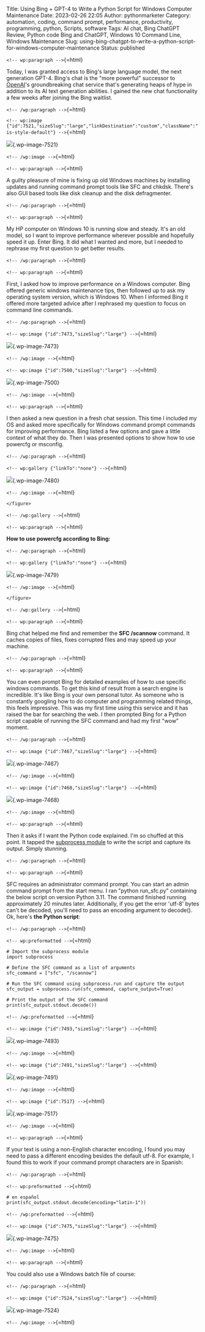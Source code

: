 Title: Using Bing + GPT-4 to Write a Python Script for Windows Computer Maintenance
Date: 2023-02-26 22:05
Author: pythonmarketer
Category: automation, coding, command prompt, performance, productivity, programming, python, Scripts, software
Tags: AI chat, Bing ChatGPT Review, Python code Bing and ChatGPT, Windows 10 Command Line, Windows Maintenance
Slug: using-bing-chatgpt-to-write-a-python-script-for-windows-computer-maintenance
Status: published

`<!-- wp:paragraph -->`{=html}

Today, I was granted access to Bing's large language model, the next generation GPT-4. Bing's chat is the "more powerful" successor to [OpenAI](https://openai.com/)'s groundbreaking chat service that's generating heaps of hype in addition to its AI text generation abilities. I gained the new chat functionality a few weeks after joining the Bing waitlist.

`<!-- /wp:paragraph -->`{=html}

`<!-- wp:image {"id":7521,"sizeSlug":"large","linkDestination":"custom","className":"is-style-default"} -->`{=html}

![](https://pythonmarketer.files.wordpress.com/2023/02/screenshot_20230301-225703-397.png?w=704){.wp-image-7521}

`<!-- /wp:image -->`{=html}

`<!-- wp:paragraph -->`{=html}

A guilty pleasure of mine is fixing up old Windows machines by installing updates and running command prompt tools like SFC and chkdsk. There's also GUI based tools like disk cleanup and the disk defragmenter.

`<!-- /wp:paragraph -->`{=html}

`<!-- wp:paragraph -->`{=html}

My HP computer on Windows 10 is running slow and steady. It's an old model, so I want to improve performance wherever possible and hopefully speed it up. Enter Bing. It did what I wanted and more, but I needed to rephrase my first question to get better results.

`<!-- /wp:paragraph -->`{=html}

`<!-- wp:paragraph -->`{=html}

First, I asked how to improve performance on a Windows computer. Bing offered generic windows maintenance tips, then followed up to ask my operating system version, which is Windows 10. When I informed Bing it offered more targeted advice after I rephrased my question to focus on command line commands.

`<!-- /wp:paragraph -->`{=html}

`<!-- wp:image {"id":7473,"sizeSlug":"large"} -->`{=html}

![](https://pythonmarketer.files.wordpress.com/2023/02/image_editor_output_image-214678727-1677463333126.png?w=618){.wp-image-7473}

`<!-- /wp:image -->`{=html}

`<!-- wp:image {"id":7500,"sizeSlug":"large"} -->`{=html}

![](https://pythonmarketer.files.wordpress.com/2023/02/image_editor_output_image845498026-1677473969816.png?w=884){.wp-image-7500}

`<!-- /wp:image -->`{=html}

`<!-- wp:paragraph -->`{=html}

I then asked a new question in a fresh chat session. This time I included my OS and asked more specifically for Windows command prompt commands for improving performance. Bing listed a few options and gave a little context of what they do. Then I was presented options to show how to use powercfg or msconfig.

`<!-- /wp:paragraph -->`{=html}

`<!-- wp:gallery {"linkTo":"none"} -->`{=html}

![](https://pythonmarketer.files.wordpress.com/2023/02/image_editor_output_image1028440375-1677466609760.png?w=588){.wp-image-7480}

`<!-- /wp:image -->`{=html}

```{=html}
</figure>
```
`<!-- /wp:gallery -->`{=html}

`<!-- wp:paragraph -->`{=html}

**How to use powercfg according to Bing:**

`<!-- /wp:paragraph -->`{=html}

`<!-- wp:gallery {"linkTo":"none"} -->`{=html}

![](https://pythonmarketer.files.wordpress.com/2023/02/image_editor_output_image885862200-1677466557121.png?w=584){.wp-image-7479}

`<!-- /wp:image -->`{=html}

```{=html}
</figure>
```
`<!-- /wp:gallery -->`{=html}

`<!-- wp:paragraph -->`{=html}

Bing chat helped me find and remember the **SFC /scannow** command. It caches copies of files, fixes corrupted files and may speed up your machine.

`<!-- /wp:paragraph -->`{=html}

`<!-- wp:paragraph -->`{=html}

You can even prompt Bing for detailed examples of how to use specific windows commands. To get this kind of result from a search engine is incredible. It's like Bing is your own personal tutor. As someone who is constantly googling how to do computer and programming related things, this feels impressive. This was my first time using this service and it has raised the bar for searching the web. I then prompted Bing for a Python script capable of running the SFC command and had my first "wow" moment.

`<!-- /wp:paragraph -->`{=html}

`<!-- wp:image {"id":7467,"sizeSlug":"large"} -->`{=html}

![](https://pythonmarketer.files.wordpress.com/2023/02/image_editor_output_image885068823-1677461283407.png?w=559){.wp-image-7467}

`<!-- /wp:image -->`{=html}

`<!-- wp:image {"id":7468,"sizeSlug":"large"} -->`{=html}

![](https://pythonmarketer.files.wordpress.com/2023/02/image_editor_output_image774027644-1677461889456.png?w=849){.wp-image-7468}

`<!-- /wp:image -->`{=html}

`<!-- wp:paragraph -->`{=html}

Then it asks if I want the Python code explained. I'm so chuffed at this point. It tapped the [subprocess module](https://docs.python.org/3/library/subprocess.html) to write the script and capture its output. Simply stunning.

`<!-- /wp:paragraph -->`{=html}

`<!-- wp:paragraph -->`{=html}

SFC requires an administrator command prompt. You can start an admin command prompt from the start menu. I ran "python run_sfc.py" containing the below script on version Python 3.11. The command finished running approximately 20 minutes later. Additionally, if you get the error 'utf-8' bytes can't be decoded, you'll need to pass an encoding argument to decode(). Ok, here's **the Python script**:

`<!-- /wp:paragraph -->`{=html}

`<!-- wp:preformatted -->`{=html}

``` wp-block-preformatted
# Import the subprocess module
import subprocess

# Define the SFC command as a list of arguments
sfc_command = ["sfc", "/scannow"]

# Run the SFC command using subprocess.run and capture the output
sfc_output = subprocess.run(sfc_command, capture_output=True)

# Print the output of the SFC command
print(sfc_output.stdout.decode())
```

`<!-- /wp:preformatted -->`{=html}

`<!-- wp:image {"id":7493,"sizeSlug":"large"} -->`{=html}

![](https://pythonmarketer.files.wordpress.com/2023/02/image_editor_output_image63547969-1677469517174.png?w=911){.wp-image-7493}

`<!-- /wp:image -->`{=html}

`<!-- wp:image {"id":7491,"sizeSlug":"large"} -->`{=html}

![](https://pythonmarketer.files.wordpress.com/2023/02/image_editor_output_image-324660109-1677469443109.png?w=527){.wp-image-7491}

`<!-- /wp:image -->`{=html}

`<!-- wp:image {"id":7517} -->`{=html}

![](https://pythonmarketer.files.wordpress.com/2023/02/wp-1677631583420.png){.wp-image-7517}

`<!-- /wp:image -->`{=html}

`<!-- wp:paragraph -->`{=html}

If your text is using a non-English character encoding, I found you may need to pass a different encoding besides the default utf-8. For example, I found this to work if your command prompt characters are in Spanish:

`<!-- /wp:paragraph -->`{=html}

`<!-- wp:preformatted -->`{=html}

``` wp-block-preformatted
# en español
print(sfc_output.stdout.decode(encoding="latin-1"))
```

`<!-- /wp:preformatted -->`{=html}

`<!-- wp:image {"id":7475,"sizeSlug":"large"} -->`{=html}

![](https://pythonmarketer.files.wordpress.com/2023/02/image_editor_output_image1620635696-1677463544366.png?w=632){.wp-image-7475}

`<!-- /wp:image -->`{=html}

`<!-- wp:paragraph -->`{=html}

You could also use a Windows batch file of course:

`<!-- /wp:paragraph -->`{=html}

`<!-- wp:image {"id":7524,"sizeSlug":"large"} -->`{=html}

![](https://pythonmarketer.files.wordpress.com/2023/02/screenshot_20230301-231228-130.png?w=494){.wp-image-7524}

`<!-- /wp:image -->`{=html}

